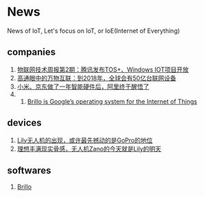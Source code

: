 # News
News of IoT, Let's focus on IoT, or IoE(Internet of Everything)

## companies

1. [物联网技术周报第2期：腾讯发布TOS+、Windows IOT项目开放](http://www.infoq.com//cn/news/2015/05/Windows-IOT-StuQ)
2. [高通眼中的万物互联：到2018年，全球会有50亿台联网设备](http://www.pingwest.com/qualcomm-internet-of-everything/)
3. [小米、京东做了一年智能硬件后，阿里终于醒悟了](http://36kr.com/p/532952.html)
4. 1. [Brillo is Google’s operating system for the Internet of Things](http://thenextweb.com/google/2015/05/28/brillo-is-googles-operating-system-for-the-internet-of-things/)

## devices

1. [Lily无人机的出现，或许最先撼动的是GoPro的地位](http://36kr.com/p/532831.html?utm_source=site_search)
2. [理想丰满现实骨感，无人机Zano的今天就是Lily的明天](http://36kr.com/p/532969.html)

## softwares

1. [Brillo](https://developers.google.com/brillo/)
